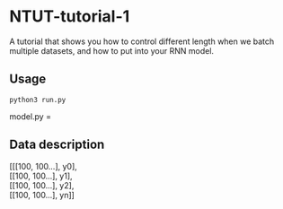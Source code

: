 # NTUT-tutorial-1
A tutorial that shows you how to control different length when we batch multiple datasets, and how to put into your RNN  model.
## Usage
```
python3 run.py
```
model.py = 
## Data description

[[[100, 100...], y0],  
 [[100, 100...], y1],  
 [[100, 100...], y2],  
 [[100, 100...], yn]]  
 
 
